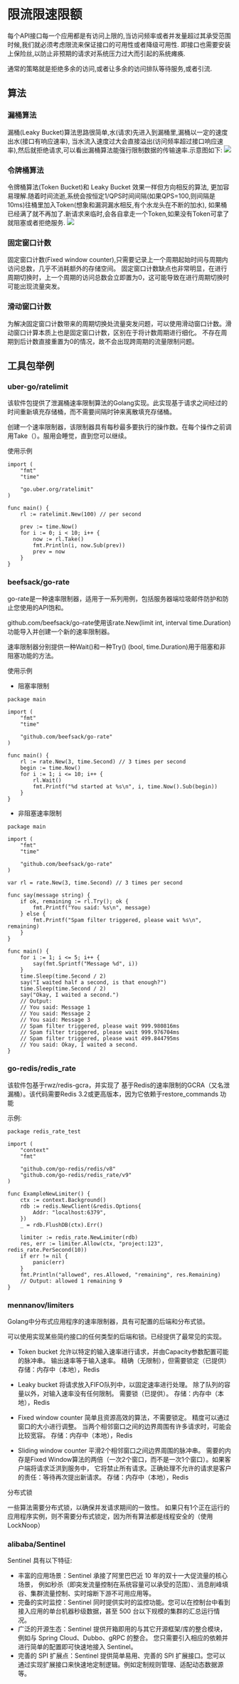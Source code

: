 # 限流限速限额

每个API接口每一个应用都是有访问上限的,当访问频率或者并发量超过其承受范围时候,我们就必须考虑限流来保证接口的可用性或者降级可用性.
即接口也需要安装上保险丝,以防止非预期的请求对系统压力过大而引起的系统瘫痪.

通常的策略就是拒绝多余的访问,或者让多余的访问排队等待服务,或者引流.

## 算法

### 漏桶算法

漏桶(Leaky Bucket)算法思路很简单,水(请求)先进入到漏桶里,漏桶以一定的速度出水(接口有响应速率),
当水流入速度过大会直接溢出(访问频率超过接口响应速率),然后就拒绝请求,可以看出漏桶算法能强行限制数据的传输速率.示意图如下:
![](https://ss3.bdstatic.com/70cFv8Sh_Q1YnxGkpoWK1HF6hhy/it/u=1297311125,1290980266&fm=26&gp=0.jpg)

### 令牌桶算法

令牌桶算法(Token Bucket)和 Leaky Bucket 效果一样但方向相反的算法,
更加容易理解.随着时间流逝,系统会按恒定1/QPS时间间隔(如果QPS=100,则间隔是10ms)往桶里加入Token(想象和漏洞漏水相反,有个水龙头在不断的加水),
如果桶已经满了就不再加了.新请求来临时,会各自拿走一个Token,如果没有Token可拿了就阻塞或者拒绝服务.
![](http://xiaobaoqiu.github.io/images/guava/token_bucket.JPG)


### 固定窗口计数

固定窗口计数(Fixed window counter),只需要记录上一个周期起始时间与周期内访问总数，几乎不消耗额外的存储空间。
固定窗口计数缺点也非常明显，在进行周期切换时，上一个周期的访问总数会立即置为0，这可能导致在进行周期切换时可能出现流量突发。

### 滑动窗口计数

为解决固定窗口计数带来的周期切换处流量突发问题，可以使用滑动窗口计数。滑动窗口计算本质上也是固定窗口计数，区别在于将计数周期进行细化。
不存在周期到后计数直接重置为0的情况，故不会出现跨周期的流量限制问题。

## 工具包举例

### uber-go/ratelimit

该软件包提供了泄漏桶速率限制算法的Golang实现。此实现基于请求之间经过的时间重新填充存储桶，而不需要间隔时钟来离散填充存储桶。

创建一个速率限制器，该限制器具有每秒最多要执行的操作数。在每个操作之前调用Take（）。服用会睡觉，直到您可以继续。

使用示例
```
import (
	"fmt"
	"time"

	"go.uber.org/ratelimit"
)

func main() {
    rl := ratelimit.New(100) // per second

    prev := time.Now()
    for i := 0; i < 10; i++ {
        now := rl.Take()
        fmt.Println(i, now.Sub(prev))
        prev = now
    }
}
```

### beefsack/go-rate

go-rate是一种速率限制器，适用于一系列用例，包括服务器端垃圾邮件防护和防止您使用的API饱和。

github.com/beefsack/go-rate使用该rate.New(limit int, interval time.Duration)功能导入并创建一个新的速率限制器。

速率限制器分别提供一种Wait()和一种Try() (bool, time.Duration)用于阻塞和非阻塞功能的方法。

使用示例
- 阻塞率限制
```
package main

import (
	"fmt"
	"time"

	"github.com/beefsack/go-rate"
)

func main() {
	rl := rate.New(3, time.Second) // 3 times per second
	begin := time.Now()
	for i := 1; i <= 10; i++ {
		rl.Wait()
		fmt.Printf("%d started at %s\n", i, time.Now().Sub(begin))
	}
}
```

- 非阻塞速率限制
```
package main

import (
	"fmt"
	"time"

	"github.com/beefsack/go-rate"
)

var rl = rate.New(3, time.Second) // 3 times per second

func say(message string) {
	if ok, remaining := rl.Try(); ok {
		fmt.Printf("You said: %s\n", message)
	} else {
		fmt.Printf("Spam filter triggered, please wait %s\n", remaining)
	}
}

func main() {
	for i := 1; i <= 5; i++ {
		say(fmt.Sprintf("Message %d", i))
	}
	time.Sleep(time.Second / 2)
	say("I waited half a second, is that enough?")
	time.Sleep(time.Second / 2)
	say("Okay, I waited a second.")
	// Output:
	// You said: Message 1
	// You said: Message 2
	// You said: Message 3
	// Spam filter triggered, please wait 999.980816ms
	// Spam filter triggered, please wait 999.976704ms
	// Spam filter triggered, please wait 499.844795ms
	// You said: Okay, I waited a second.
}
```
### go-redis/redis_rate

该软件包基于rwz/redis-gcra，并实现了 基于Redis的速率限制的GCRA（又名泄漏桶）。该代码需要Redis 3.2或更高版本，因为它依赖于restore_commands 功能

示例:
```
package redis_rate_test

import (
	"context"
	"fmt"

	"github.com/go-redis/redis/v8"
	"github.com/go-redis/redis_rate/v9"
)

func ExampleNewLimiter() {
	ctx := context.Background()
	rdb := redis.NewClient(&redis.Options{
		Addr: "localhost:6379",
	})
	_ = rdb.FlushDB(ctx).Err()

	limiter := redis_rate.NewLimiter(rdb)
	res, err := limiter.Allow(ctx, "project:123", redis_rate.PerSecond(10))
	if err != nil {
		panic(err)
	}
	fmt.Println("allowed", res.Allowed, "remaining", res.Remaining)
	// Output: allowed 1 remaining 9
}
```

### mennanov/limiters

Golang中分布式应用程序的速率限制器，具有可配置的后端和分布式锁。

可以使用实现某些简约接口的任何类型的后端和锁。已经提供了最常见的实现。

- Token bucket
允许以特定的输入速率进行请求，并由Capacity参数配置可能的脉冲串。
输出速率等于输入速率。
精确（无限制），但需要锁定（已提供）
存储：内存中（本地），Redis

- Leaky bucket 
将请求放入FIFO队列中，以固定速率进行处理。
除了队列的容量以外，对输入速率没有任何限制。
需要锁（已提供）。
存储：内存中（本地），Redis

- Fixed window counter
简单且资源高效的算法，不需要锁定。
精度可以通过窗口的大小进行调整。
当两个相邻窗口之间的边界周围有许多请求时，可能会比较宽容。
存储：内存中（本地），Redis

- Sliding window counter
平滑2个相邻窗口之间边界周围的脉冲串。
需要的内存是Fixed Window算法的两倍（一次2个窗口，而不是一次1个窗口）。如果客户端将请求泛洪到服务中，
它将禁止所有请求。正确处理不允许的请求是客户的责任：等待再次提出新请求。
存储：内存中（本地），Redis

分布式锁

一些算法需要分布式锁，以确保并发请求期间的一致性。
如果只有1个正在运行的应用程序实例，则不需要分布式锁定，因为所有算法都是线程安全的（使用LockNoop）

### alibaba/Sentinel

Sentinel 具有以下特征:

- 丰富的应用场景：Sentinel 承接了阿里巴巴近 10 年的双十一大促流量的核心场景，
例如秒杀（即突发流量控制在系统容量可以承受的范围）、消息削峰填谷、集群流量控制、实时熔断下游不可用应用等。
- 完备的实时监控：Sentinel 同时提供实时的监控功能。您可以在控制台中看到接入应用的单台机器秒级数据，甚至 500 台以下规模的集群的汇总运行情况。
- 广泛的开源生态：Sentinel 提供开箱即用的与其它开源框架/库的整合模块，例如与 Spring Cloud、Dubbo、gRPC 的整合。
您只需要引入相应的依赖并进行简单的配置即可快速地接入 Sentinel。
- 完善的 SPI 扩展点：Sentinel 提供简单易用、完善的 SPI 扩展接口。您可以通过实现扩展接口来快速地定制逻辑。例如定制规则管理、适配动态数据源等。